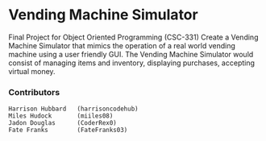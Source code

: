 # Vending Machine Simulator 

Final Project for Object Oriented Programming (CSC-331) 
Create a Vending Machine Simulator that mimics the operation of a real world vending machine using a user friendly GUI. 
The Vending Machine Simulator would consist of managing items and inventory, displaying purchases, accepting virtual money.



### Contributors 
```
Harrison Hubbard   (harrisoncodehub)
Miles Hudock       (miiles08) 
Jadon Douglas      (CoderRex0) 
Fate Franks        (FateFranks03)  
```
